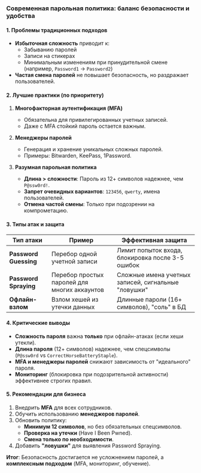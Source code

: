 ### **Современная парольная политика: баланс безопасности и удобства**  

#### **1. Проблемы традиционных подходов**  
- **Избыточная сложность** приводит к:  
  - Забыванию паролей  
  - Записи на стикерах  
  - Минимальным изменениям при принудительной смене (например, `Password1` → `Password2`)  
- **Частая смена паролей** не повышает безопасность, но раздражает пользователей.  

#### **2. Лучшие практики (по приоритету)**  
1. **Многофакторная аутентификация (MFA)**  
   - Обязательна для привилегированных учетных записей.  
   - Даже с MFA стойкий пароль остается важным.  

2. **Менеджеры паролей**  
   - Генерация и хранение уникальных сложных паролей.  
   - Примеры: Bitwarden, KeePass, 1Password.  

3. **Разумная парольная политика**  
   - **Длина > сложности**: Пароль из 12+ символов надежнее, чем `P@ssw0rd!`.  
   - **Запрет очевидных вариантов**: `123456`, `qwerty`, имена пользователей.  
   - **Отмена частой смены**: Только при подозрении на компрометацию.  

#### **3. Типы атак и защита**  

| **Тип атаки**       | **Пример**                     | **Эффективная защита**                          |  
|----------------------|--------------------------------|------------------------------------------------|  
| **Password Guessing** | Перебор одной учетной записи   | Лимит попыток входа, блокировка после 3-5 ошибок |  
| **Password Spraying** | Перебор простых паролей для многих аккаунтов | Сложные имена учетных записей, сигнальные "ловушки" |  
| **Офлайн-взлом**     | Взлом хешей из утечки данных   | Длинные пароли (16+ символов), "соль" в БД      |  

#### **4. Критические выводы**  
- **Сложность пароля** важна **только** при офлайн-атаках (если хеши утекли).  
- **Длина пароля** (12+ символов) надежнее, чем спецсимволы (`P@ssw0rd` vs `CorrectHorseBatteryStaple`).  
- **MFA и менеджеры паролей** снижают зависимость от "идеального" пароля.  
- **Мониторинг** (блокировка при подозрительной активности) эффективнее строгих правил.  

#### **5. Рекомендации для бизнеса**  
1. Внедрить **MFA** для всех сотрудников.  
2. Обучить использованию **менеджеров паролей**.  
3. Обновить политику:  
   - **Минимум 12 символов**, но без обязательных спецсимволов.  
   - **Проверка на утечки** (Have I Been Pwned).  
   - **Смена только по необходимости**.  
4. Добавить **"ловушки"** для выявления Password Spraying.  

**Итог**: Безопасность достигается не усложнением паролей, а **комплексным подходом** (MFA, мониторинг, обучение).